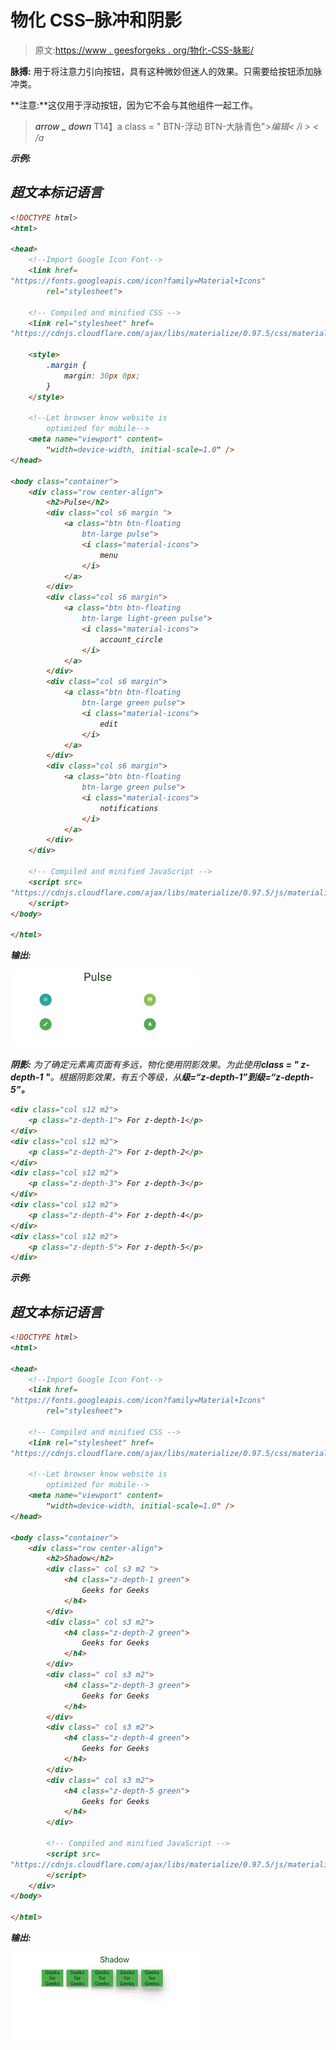 # 物化 CSS–脉冲和阴影

> 原文:[https://www . geesforgeks . org/物化-CSS-脉影/](https://www.geeksforgeeks.org/materialize-css-pulse-and-shadow/)

**脉搏:** 用于将注意力引向按钮，具有这种微妙但迷人的效果。只需要给按钮添加脉冲类。

**注意:**这仅用于浮动按钮，因为它不会与其他组件一起工作。

> <a class = " BTN-浮动 BTN-大脉"><I class = " material-icons ">arrow _ down</I></a>
> T14】a class = " BTN-浮动 BTN-大脉青色"><I class = " material-icons ">编辑< /i > < /a

**示例:**

## 超文本标记语言

```html
<!DOCTYPE html>
<html>

<head>
    <!--Import Google Icon Font-->
    <link href=
"https://fonts.googleapis.com/icon?family=Material+Icons"
        rel="stylesheet">

    <!-- Compiled and minified CSS -->
    <link rel="stylesheet" href=
"https://cdnjs.cloudflare.com/ajax/libs/materialize/0.97.5/css/materialize.min.css">

    <style>
        .margin {
            margin: 30px 0px;
        }
    </style>

    <!--Let browser know website is 
        optimized for mobile-->
    <meta name="viewport" content=
        "width=device-width, initial-scale=1.0" />
</head>

<body class="container">
    <div class="row center-align">
        <h2>Pulse</h2>
        <div class="col s6 margin ">
            <a class="btn btn-floating 
                btn-large pulse">
                <i class="material-icons">
                    menu
                </i>
            </a>
        </div>
        <div class="col s6 margin">
            <a class="btn btn-floating 
                btn-large light-green pulse">
                <i class="material-icons">
                    account_circle
                </i>
            </a>
        </div>
        <div class="col s6 margin">
            <a class="btn btn-floating 
                btn-large green pulse">
                <i class="material-icons">
                    edit
                </i>
            </a>
        </div>
        <div class="col s6 margin">
            <a class="btn btn-floating 
                btn-large green pulse">
                <i class="material-icons">
                    notifications
                </i>
            </a>
        </div>
    </div>

    <!-- Compiled and minified JavaScript -->
    <script src=
"https://cdnjs.cloudflare.com/ajax/libs/materialize/0.97.5/js/materialize.min.js">
    </script>
</body>

</html>
```

**输出:**

![](img/65ed9f23db7d718face1e71a5bfe67de.png)

**阴影:** 为了确定元素离页面有多远，物化使用阴影效果。为此使用**class = " z-depth-1 "**。根据阴影效果，有五个等级，从**级=“z-depth-1”**到**级=“z-depth-5”。**

```html
<div class="col s12 m2">
    <p class="z-depth-1"> For z-depth-1</p>
</div>
<div class="col s12 m2">
    <p class="z-depth-2"> For z-depth-2</p>
</div>
<div class="col s12 m2">
    <p class="z-depth-3"> For z-depth-3</p>
</div>
<div class="col s12 m2">
    <p class="z-depth-4"> For z-depth-4</p>
</div>
<div class="col s12 m2">
    <p class="z-depth-5"> For z-depth-5</p>
</div>
```

**示例:**

## 超文本标记语言

```html
<!DOCTYPE html>
<html>

<head>
    <!--Import Google Icon Font-->
    <link href=
"https://fonts.googleapis.com/icon?family=Material+Icons"
        rel="stylesheet">

    <!-- Compiled and minified CSS -->
    <link rel="stylesheet" href=
"https://cdnjs.cloudflare.com/ajax/libs/materialize/0.97.5/css/materialize.min.css">

    <!--Let browser know website is 
        optimized for mobile-->
    <meta name="viewport" content=
        "width=device-width, initial-scale=1.0" />
</head>

<body class="container">
    <div class="row center-align">
        <h2>Shadow</h2>
        <div class=" col s3 m2 ">
            <h4 class="z-depth-1 green">
                Geeks for Geeks
            </h4>
        </div>
        <div class=" col s3 m2">
            <h4 class="z-depth-2 green">
                Geeks for Geeks
            </h4>
        </div>
        <div class=" col s3 m2">
            <h4 class="z-depth-3 green">
                Geeks for Geeks
            </h4>
        </div>
        <div class=" col s3 m2">
            <h4 class="z-depth-4 green">
                Geeks for Geeks
            </h4>
        </div>
        <div class=" col s3 m2">
            <h4 class="z-depth-5 green">
                Geeks for Geeks
            </h4>
        </div>

        <!-- Compiled and minified JavaScript -->
        <script src=
"https://cdnjs.cloudflare.com/ajax/libs/materialize/0.97.5/js/materialize.min.js">
        </script>
    </div>
</body>

</html>
```

**输出:**

![](img/440de62118385093ec1dac96d92227c7.png)
